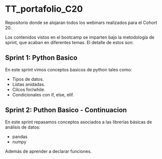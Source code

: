 # TT_portafolio_C20
Repositorio donde se alojaran todos los webinars realizados para el Cohort 20.

Los contenidos vistos en el bootcamp se imparten bajo la metodología de sprint, que acaban en diferentes temas.
El detalle de estos son:

## Sprint 1: Python Basico
En este sprint vimos conceptos basicos de python tales como:
- Tipos de datos.
- Listas anidadas.
- Cilcos for/while.
- Condicionales con if, else, elif.

## Sprint 2: Puthon Basico - Continuacion
En este sprint repasamos conceptos asociados a las librerías básicas de análisis de datos:
- pandas
- numpy

Además de aprender a declarar funciones.
